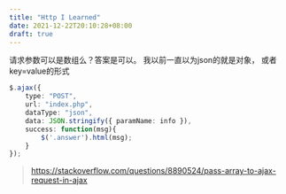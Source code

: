 ```yaml
---
title: "Http I Learned"
date: 2021-12-22T20:10:28+08:00
draft: true
---
```



请求参数可以是数组么？答案是可以。 我以前一直以为json的就是对象， 或者key=value的形式

``` ts
$.ajax({
    type: "POST",
    url: "index.php",
    dataType: "json",
    data: JSON.stringify({ paramName: info }),
    success: function(msg){
        $('.answer').html(msg);
    }
});
```

> https://stackoverflow.com/questions/8890524/pass-array-to-ajax-request-in-ajax
